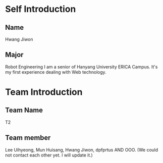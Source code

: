 <h1>Self Introduction</h1>   
<h2>Name</h2>
Hwang Jiwon  
<h2>Major</h2>
Robot Engineering  
I am a senior of Hanyang University ERICA Campus. It's my first experience dealing with Web technology.  
  
<h1>Team Introduction</h1>  
<h2>Team Name</h2>
T2  
<h2>Team member</h2>
Lee Uihyeong, Mun Huisang, Hwang Jiwon, dpfprtus AND OOO. (We could not contact each other yet. I will update it.)
